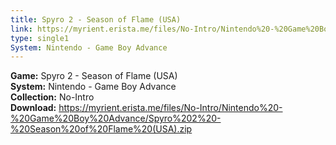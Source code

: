 ```yaml
---
title: Spyro 2 - Season of Flame (USA)
link: https://myrient.erista.me/files/No-Intro/Nintendo%20-%20Game%20Boy%20Advance/Spyro%202%20-%20Season%20of%20Flame%20(USA).zip
type: single1
System: Nintendo - Game Boy Advance
---
```

<b>Game:</b> Spyro 2 - Season of Flame (USA)<br>
<b>System:</b> Nintendo - Game Boy Advance<br>
<b>Collection:</b> No-Intro<br>
<b>Download:</b> https://myrient.erista.me/files/No-Intro/Nintendo%20-%20Game%20Boy%20Advance/Spyro%202%20-%20Season%20of%20Flame%20(USA).zip